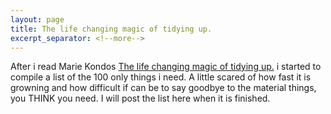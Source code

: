 ```yaml
---
layout: page
title: The life changing magic of tidying up.
excerpt_separator: <!--more-->
---
```


After i read Marie Kondos [The life changing magic of tidying up.](http://tidyingup.com) i started to compile a list of the 100 only things i need. <!--more--> 
A little scared of how fast it is growning and how difficult if can be to say goodbye to the material things, you THINK you need.
I will post the list here when it is finished.